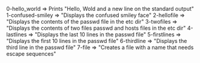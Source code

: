0-hello_world => Prints "Hello, Wold and a new line on the standard output"
1-confused-smiley => "Displays the confused smiley face"
2-hellofile => "Displays the contents of the passwd file in the etc dir"
3-twofiles => "Displays the contents of two files passwd and hosts files in the etc dir"
4-lastlines => "Displays the last 10 lines in the passwd file"
5-firstlines => "Displays the first 10 lines in the passwd file"
6-thirdline => "Displays the third line in the passwd file"
7-file => "Creates a file with a name that needs escape sequences"

